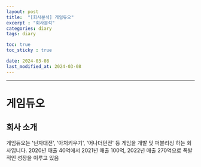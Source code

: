 ```yaml
---
layout: post
title:  "[회사분석] 게임듀오"
excerpt : "회사분석"
categories: diary
tags: diary

toc: true
toc_sticky : true

date: 2024-03-08
last_modified_at: 2024-03-08
---
```

***

# 게임듀오

## 회사 소개

게임듀오는 '닌자대전', '아처키우기', '어나더던전' 등 게임을 개발 및 퍼블리싱 하는 회사입니다. 2020년 매출 40억에서 2021년 매출 100억, 2022년 매출 270억으로 폭발적인 성장을 이루고 있음